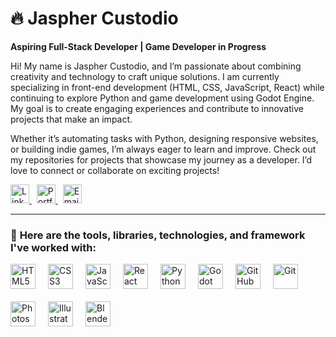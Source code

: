 # 🔥 Jaspher Custodio 
**Aspiring Full-Stack Developer | Game Developer in Progress**  

Hi! My name is Jaspher Custodio, and I’m passionate about combining creativity and technology to craft unique solutions. I am currently specializing in front-end development (HTML, CSS, JavaScript, React) while continuing to explore Python and game development using Godot Engine. My goal is to create engaging experiences and contribute to innovative projects that make an impact.  

Whether it’s automating tasks with Python, designing responsive websites, or building indie games, I’m always eager to learn and improve. Check out my repositories for projects that showcase my journey as a developer. I’d love to connect or collaborate on exciting projects!  

<a href="https://www.linkedin.com/in/jaspher-custodio-9b1915199/">
    <img src="https://img.shields.io/badge/-LinkedIn-0077B5?style=flat&logo=Linkedin&logoColor=white" height="30" alt="LinkedIn"/>
</a>&nbsp;
<a href="your-portfolio-link">
    <img src="https://img.shields.io/badge/-Portfolio-FF5722?style=flat&logo=Google-Chrome&logoColor=white" height="30" alt="Portfolio"/>
</a>&nbsp;
<a href="mailto:27jasphercustodio@gmail.com">
    <img src="https://img.shields.io/badge/-Email-D14836?style=flat&logo=Gmail&logoColor=white" height="30" alt="Email"/>
</a>

---

### 🔧 **Here are the tools, libraries, technologies, and framework I've worked with:**  
<div style="display: flex; gap: 20px; flex-wrap: wrap;">
    <img src="https://cdn.jsdelivr.net/gh/devicons/devicon@latest/icons/html5/html5-plain.svg" width="40" height="40" alt="HTML5"/>
    <img src="https://cdn.jsdelivr.net/gh/devicons/devicon@latest/icons/css3/css3-plain.svg" width="40" height="40" alt="CSS3"/>
    <img src="https://cdn.jsdelivr.net/gh/devicons/devicon@latest/icons/javascript/javascript-plain.svg" width="40" height="40" alt="JavaScript"/>
    <img src="https://cdn.jsdelivr.net/gh/devicons/devicon@latest/icons/react/react-original.svg" width="40" height="40" alt="React"/>
    <img src="https://cdn.jsdelivr.net/gh/devicons/devicon@latest/icons/python/python-plain.svg" width="40" height="40" alt="Python"/>
    <img src="https://cdn.jsdelivr.net/gh/devicons/devicon@latest/icons/godot/godot-original.svg" width="40" height="40" alt="Godot Engine"/>
    <img src="https://cdn.jsdelivr.net/gh/devicons/devicon@latest/icons/github/github-original.svg" width="40" height="40" alt="GitHub"/>
    <img src="https://cdn.jsdelivr.net/gh/devicons/devicon@latest/icons/git/git-plain.svg" width="40" height="40" alt="Git"/>
    <img src="https://cdn.jsdelivr.net/gh/devicons/devicon@latest/icons/photoshop/photoshop-plain.svg" width="40" height="40" alt="Photoshop"/>
    <img src="https://cdn.jsdelivr.net/gh/devicons/devicon@latest/icons/illustrator/illustrator-plain.svg" width="40" height="40" alt="Illustrator"/>
    <img src="https://cdn.jsdelivr.net/gh/devicons/devicon@latest/icons/blender/blender-original.svg" width="40" height="40" alt="Blender"/>
</div>

